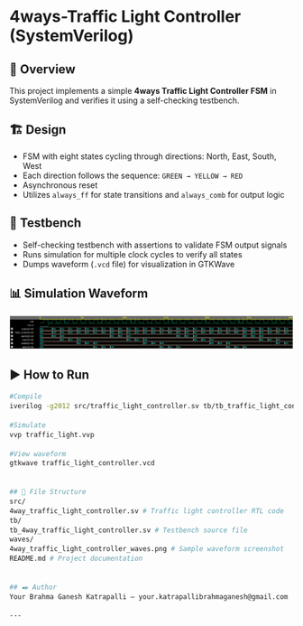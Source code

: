 # 4ways-Traffic Light Controller (SystemVerilog)

## 📌 Overview
This project implements a simple **4ways Traffic Light Controller FSM** in SystemVerilog and verifies it using a self-checking testbench.

## 🏗️ Design
- FSM with eight states cycling through directions: North, East, South, West
- Each direction follows the sequence: `GREEN → YELLOW → RED`
- Asynchronous reset
- Utilizes `always_ff` for state transitions and `always_comb` for output logic

## 🧪 Testbench
- Self-checking testbench with assertions to validate FSM output signals
- Runs simulation for multiple clock cycles to verify all states
- Dumps waveform (`.vcd` file) for visualization in GTKWave

## 📊 Simulation Waveform
![Traffic Light Waveform](waves/4way_traffic_light_controller_waves.png)

## ▶️ How to Run
```bash
#Compile
iverilog -g2012 src/traffic_light_controller.sv tb/tb_traffic_light_controller.sv -o traffic_light.vvp

#Simulate
vvp traffic_light.vvp

#View waveform
gtkwave traffic_light_controller.vcd


## 📁 File Structure
src/
4way_traffic_light_controller.sv # Traffic light controller RTL code
tb/
tb_4way_traffic_light_controller.sv # Testbench source file
waves/
4way_traffic_light_controller_waves.png # Sample waveform screenshot
README.md # Project documentation


## ✒️ Author
Your Brahma Ganesh Katrapalli — your.katrapallibrahmaganesh@gmail.com

---